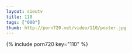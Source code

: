 ```yaml
--- 
layout: sieutv
title: 110
tags: ["000"]
thumb: http://porn720.net/video/110/poster.jpg
---
```

{% include porn720 key="110" %} 

